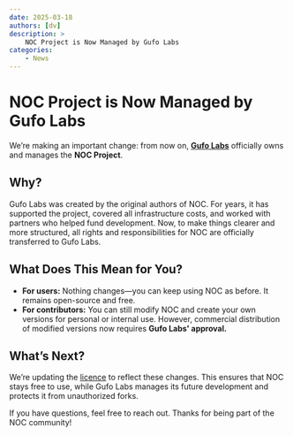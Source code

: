```yaml
---
date: 2025-03-18
authors: [dv]
description: >
    NOC Project is Now Managed by Gufo Labs
categories:
    - News
---
```


# NOC Project is Now Managed by Gufo Labs

We’re making an important change: from now on, **[Gufo Labs][Gufo Labs]** officially owns and manages the **NOC Project**.  

<!-- more -->
## Why?
Gufo Labs was created by the original authors of NOC. For years, it has supported the project, covered all infrastructure costs, and worked with partners who helped fund development. Now, to make things clearer and more structured, all rights and responsibilities for NOC are officially transferred to Gufo Labs.  

## What Does This Mean for You?

- **For users:** Nothing changes—you can keep using NOC as before. It remains open-source and free.  
- **For contributors:** You can still modify NOC and create your own versions for personal or internal use. However, commercial distribution of modified versions now requires **Gufo Labs' approval.**

## **What’s Next?**  
We’re updating the [licence] to reflect these changes. This ensures that NOC stays free to use, while Gufo Labs manages its future development and protects it from unauthorized forks.  

If you have questions, feel free to reach out. Thanks for being part of the NOC community!

[Gufo Labs]: https://gufolabs.com/
[licence]: ../../license.md
